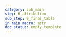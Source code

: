 ```yaml
---
category: sub_main
step: 6_attribution
sub_step: 9_final_table
in_main_macro: attr
doc_status: empty_template
---
```

